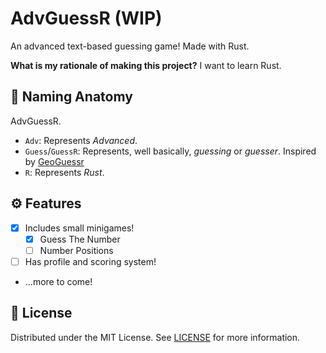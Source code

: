  # AdvGuessR (WIP)

An advanced text-based guessing game! Made with Rust.

**What is my rationale of making this project?** I want to learn Rust.

## 👃 Naming Anatomy

AdvGuessR.

- `Adv`: Represents *Advanced*.
- `Guess`/`GuessR`: Represents, well basically, *guessing* or *guesser*. Inspired by [GeoGuessr](https://geoguessr.com)
- `R`: Represents *Rust*.

## ⚙️ Features

- [x] Includes small minigames!
  - [x] Guess The Number
  - [ ] Number Positions
- [ ] Has profile and scoring system!
- ...more to come!

## 📜 License

Distributed under the MIT License. See [LICENSE](./LICENSE) for more information.